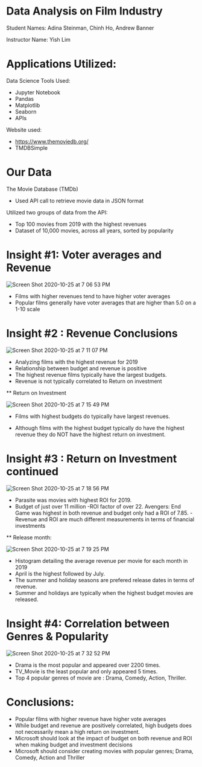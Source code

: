 # Data Analysis on Film Industry
Student Names: Adina Steinman, Chinh Ho, Andrew Banner

Instructor Name: Yish Lim

# Applications Utilized:

Data Science Tools Used:

* Jupyter Notebook
* Pandas 
* Matplotlib
* Seaborn
* APIs

Website used:

* https://www.themoviedb.org/
* TMDBSimple

# Our Data 

The Movie Database (TMDb) 

* Used API call to retrieve movie data in JSON format

Utilized two groups of data from the API:

* Top 100 movies from 2019 with the highest revenues
* Dataset of 10,000 movies, across all years, sorted by popularity 


# Insight #1: Voter averages and Revenue

![Screen Shot 2020-10-25 at 7 06 53 PM](https://user-images.githubusercontent.com/72099238/97122672-90f97c00-16f5-11eb-92e6-71c62a08f191.png)

* Films with higher revenues tend to have higher voter averages
* Popular films generally have voter averages that are higher than 5.0 on a 1-10 scale

# Insight #2 : Revenue Conclusions

![Screen Shot 2020-10-25 at 7 11 07 PM](https://user-images.githubusercontent.com/72099238/97122727-12510e80-16f6-11eb-8361-3e16ebd284ff.png)

* Analyzing films with the highest revenue for 2019
* Relationship between budget and revenue is positive
* The highest revenue films typically have the largest budgets.
* Revenue is not typically correlated to Return on investment

** Return on Investment 

![Screen Shot 2020-10-25 at 7 15 49 PM](https://user-images.githubusercontent.com/72099238/97122815-9c997280-16f6-11eb-9af4-f44943f4f785.png)

* Films with highest budgets do typically have largest revenues.
- Although films with  the highest budget typically do have the highest revenue they do NOT have the highest return on investment. 

# Insight #3 : Return on Investment continued

![Screen Shot 2020-10-25 at 7 18 56 PM](https://user-images.githubusercontent.com/72099238/97122892-f306b100-16f6-11eb-9e0f-c164610de17f.png)

- Parasite was movies with highest ROI for 2019. 
- Budget of just over 11 million
-ROI factor of over 22.
Avengers: End Game was highest in both revenue and budget only had a ROI of 7.85.
-Revenue and ROI are much different measurements in terms of financial investments

** Release month:

![Screen Shot 2020-10-25 at 7 19 25 PM](https://user-images.githubusercontent.com/72099238/97122912-1af61480-16f7-11eb-8df2-6c23a43fcbc9.png)

* Histogram detailing the average revenue per movie for each month in 2019
* April is the highest followed by July.
* The summer and holiday seasons are prefered release dates in terms of revenue.
* Summer and holidays are typically when the highest budget movies are released.

# Insight #4:  Correlation between Genres & Popularity

![Screen Shot 2020-10-25 at 7 32 52 PM](https://user-images.githubusercontent.com/72099238/97123306-424de100-16f9-11eb-8abc-9bef778efecd.png)

* Drama is the most popular and appeared over 2200 times.
* TV_Movie is the least popular and only appeared 5 times.
* Top 4 popular genres of movie are : Drama, Comedy, Action,  Thriller.

# Conclusions: 

* Popular films with higher revenue have higher vote averages
* While budget and revenue are positively correlated, high budgets does not necessarily mean a high return on investment.
* Microsoft should look at the impact of budget on both revenue and ROI when making budget and investment decisions  
* Microsoft should consider creating movies with popular genres; Drama, Comedy, Action and Thriller





